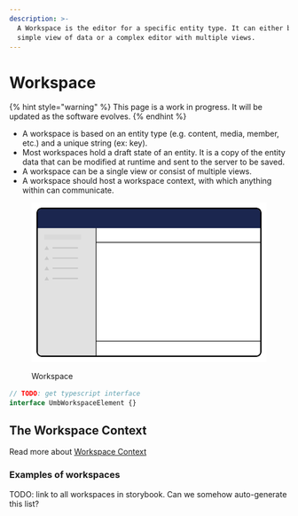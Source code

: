 ```yaml
---
description: >-
  A Workspace is the editor for a specific entity type. It can either be a
  simple view of data or a complex editor with multiple views.
---
```


# Workspace

{% hint style="warning" %}
This page is a work in progress. It will be updated as the software evolves.
{% endhint %}



* A workspace is based on an entity type (e.g. content, media, member, etc.) and a unique string (ex: key).
* Most workspaces hold a draft state of an entity. It is a copy of the entity data that can be modified at runtime and sent to the server to be saved.
* A workspace can be a single view or consist of multiple views.
* A workspace should host a workspace context, with which anything within can communicate.

<figure><img src="../../../.gitbook/assets/workspace.svg" alt=""><figcaption><p>Workspace</p></figcaption></figure>

```ts
// TODO: get typescript interface
interface UmbWorkspaceElement {}
```

## The Workspace Context

Read more about [Workspace Context](workspace-context.md)

### Examples of workspaces

TODO: link to all workspaces in storybook. Can we somehow auto-generate this list?
